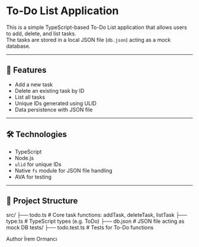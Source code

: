 # To-Do List Application

This is a simple TypeScript-based To-Do List application that allows users to add, delete, and list tasks.  
The tasks are stored in a local JSON file (`db.json`) acting as a mock database.

---

## 🚀 Features

- Add a new task  
- Delete an existing task by ID  
- List all tasks  
- Unique IDs generated using ULID  
- Data persistence with JSON file  

---

## 🛠 Technologies

- TypeScript  
- Node.js  
- `ulid` for unique IDs  
- Native `fs` module for JSON file handling  
- AVA for testing  

---

## 📂 Project Structure

src/
├── todo.ts # Core task functions: addTask, deleteTask, listTask
├── type.ts # TypeScript types (e.g. ToDo)
├── db.json # JSON file acting as mock DB
tests/
├── todo.test.ts # Tests for To-Do functions


Author
İrem Ormancı
